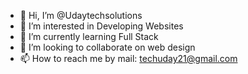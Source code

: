 - 👋 Hi, I’m @Udaytechsolutions
- 👀 I’m interested in Developing Websites
- 🌱 I’m currently learning Full Stack
- 💞️ I’m looking to collaborate on web design
- 📫 How to reach me by mail: techuday21@gmail.com 

<!---
Udaytechsolutions/Udaytechsolutions is a ✨ special ✨ repository because its `README.md` (this file) appears on your GitHub profile.
You can click the Preview link to take a look at your changes.
--->
